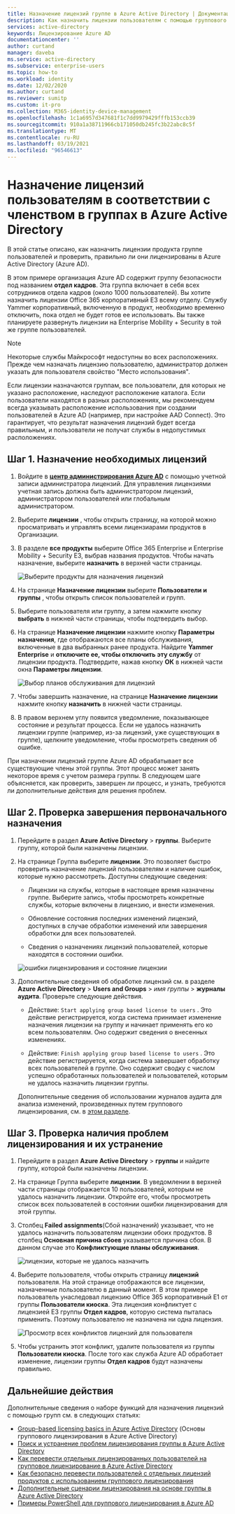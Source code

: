 ```yaml
---
title: Назначение лицензий группе в Azure Active Directory | Документация Майкрософт
description: Как назначить лицензии пользователям с помощью группового лицензирования Azure Active Directory
services: active-directory
keywords: Лицензирование Azure AD
documentationcenter: ''
author: curtand
manager: daveba
ms.service: active-directory
ms.subservice: enterprise-users
ms.topic: how-to
ms.workload: identity
ms.date: 12/02/2020
ms.author: curtand
ms.reviewer: sumitp
ms.custom: it-pro
ms.collection: M365-identity-device-management
ms.openlocfilehash: 1c1a6957d347681f1c7dd9979429fffb153ccb39
ms.sourcegitcommit: 910a1a38711966cb171050db245fc3b22abc8c5f
ms.translationtype: MT
ms.contentlocale: ru-RU
ms.lasthandoff: 03/19/2021
ms.locfileid: "96546613"
---
```

# <a name="assign-licenses-to-users-by-group-membership-in-azure-active-directory"></a>Назначение лицензий пользователям в соответствии с членством в группах в Azure Active Directory

В этой статье описано, как назначить лицензии продукта группе пользователей и проверить, правильно ли они лицензированы в Azure Active Directory (Azure AD).

В этом примере организация Azure AD содержит группу безопасности под названием **отдел кадров**. Эта группа включает в себя всех сотрудников отдела кадров (около 1000 пользователей). Вы хотите назначить лицензии Office 365 корпоративный E3 всему отделу. Службу Yammer корпоративный, включенную в продукт, необходимо временно отключить, пока отдел не будет готов ее использовать. Вы также планируете развернуть лицензии на Enterprise Mobility + Security в той же группе пользователей.

> [!NOTE]
> Некоторые службы Майкрософт недоступны во всех расположениях. Прежде чем назначать лицензию пользователю, администратор должен указать для пользователя свойство "Место использования".
>
> Если лицензии назначаются группам, все пользователи, для которых не указано расположение, наследуют расположение каталога. Если пользователи находятся в разных расположениях, мы рекомендуем всегда указывать расположение использования при создании пользователей в Azure AD (например, при настройке AAD Connect). Это гарантирует, что результат назначения лицензий будет всегда правильным, и пользователи не получат службы в недопустимых расположениях.

## <a name="step-1-assign-the-required-licenses"></a>Шаг 1. Назначение необходимых лицензий

1. Войдите в [**центр администрирования Azure AD**](https://aad.portal.azure.com) с помощью учетной записи администратора лицензий. Для управления лицензиями учетная запись должна быть администратором лицензий, администратором пользователей или глобальным администратором.

1. Выберите **лицензии** , чтобы открыть страницу, на которой можно просматривать и управлять всеми лицензиарами продуктов в Организации.

1. В разделе **все продукты** выберите Office 365 Enterprise и Enterprise Mobility + Security E3, выбрав названия продуктов. Чтобы начать назначение, выберите **назначить** в верхней части страницы.

   ![Выберите продукты для назначения лицензий](./media/licensing-groups-assign/licenses-all-products-assign.png)
  
1. На странице **Назначение лицензии** выберите **Пользователи и группы** , чтобы открыть список пользователей и групп.

1. Выберите пользователя или группу, а затем нажмите кнопку **выбрать** в нижней части страницы, чтобы подтвердить выбор.

1. На странице **Назначение лицензии** нажмите кнопку **Параметры назначения**, где отображаются все планы обслуживания, включенные в два выбранных ранее продукта. Найдите **Yammer Enterprise** и **отключите ее, чтобы отключить эту службу** от лицензии продукта. Подтвердите, нажав кнопку **ОК** в нижней части окна **Параметры лицензии**.

   ![Выбор планов обслуживания для лицензий](./media/licensing-groups-assign/assignment-options.png)
  
1. Чтобы завершить назначение, на странице **Назначение лицензии** нажмите кнопку **назначить** в нижней части страницы.

1. В правом верхнем углу появится уведомление, показывающее состояние и результат процесса. Если не удалось назначить лицензии группе (например, из-за лицензий, уже существующих в группе), щелкните уведомление, чтобы просмотреть сведения об ошибке.

При назначении лицензий группе Azure AD обрабатывает все существующие члены этой группы. Этот процесс может занять некоторое время с учетом размера группы. В следующем шаге объясняется, как проверить, завершен ли процесс, и узнать, требуются ли дополнительные действия для решения проблем.

## <a name="step-2-verify-that-the-initial-assignment-has-finished"></a>Шаг 2. Проверка завершения первоначального назначения

1. Перейдите в раздел **Azure Active Directory**  >  **группы**. Выберите группу, которой были назначены лицензии.

1. На странице Группа выберите **лицензии**. Это позволяет быстро проверить назначение лицензий пользователям и наличие ошибок, которые нужно рассмотреть. Доступны следующие сведения:

   - Лицензии на службы, которые в настоящее время назначены группе. Выберите запись, чтобы просмотреть конкретные службы, которые включены в лицензию, и внести изменения.

   - Обновление состояния последних изменений лицензий, доступных в случае обработки изменений или завершения обработки для всех пользователей.

   - Сведения о назначениях лицензий пользователей, которые находятся в состоянии ошибки.

   ![ошибки лицензирования и состояние лицензии](./media/licensing-groups-assign/assignment-errors.png)

1. Дополнительные сведения об обработке лицензий см. в разделе **Azure Active Directory**  >  **Users and Groups**  >  *имя группы*  >  **журналы аудита**. Проверьте следующие действия.

   - Действие: `Start applying group based license to users` . Это действие регистрируется, когда система принимает изменение назначения лицензии на группу и начинает применять его ко всем пользователям. Оно содержит сведения о внесенных изменениях.

   - Действие: `Finish applying group based license to users` . Это действие регистрируется, когда система завершает обработку всех пользователей в группе. Оно содержит сводку с числом успешно обработанных пользователей и пользователей, которым не удалось назначить лицензии группы.

   Дополнительные сведения об использовании журналов аудита для анализа изменений, произведенных путем группового лицензирования, см. в [этом разделе](licensing-group-advanced.md#use-audit-logs-to-monitor-group-based-licensing-activity).

## <a name="step-3-check-for-license-problems-and-resolve-them"></a>Шаг 3. Проверка наличия проблем лицензирования и их устранение

1. Перейдите в раздел **Azure Active Directory**  >  **группы** и найдите группу, которой были назначены лицензии.
1. На странице Группа выберите **лицензии**. В уведомлении в верхней части страницы отображается 10 пользователей, которым не удалось назначить лицензии. Откройте его, чтобы просмотреть список всех пользователей в состоянии ошибки лицензирования для этой группы.
1. Столбец **Failed assignments**(Сбой назначений) указывает, что не удалось назначить пользователям лицензии обоих продуктов. В столбец **Основная причина сбоев** указывается причина сбоя. В данном случае это **Конфликтующие планы обслуживания**.

   ![лицензии, которые не удалось назначить](./media/licensing-groups-assign/failed-assignments.png)

1. Выберите пользователя, чтобы открыть страницу **лицензий** пользователя. На этой странице отображаются все лицензии, назначенные пользователю в данный момент. В этом примере пользователь унаследовал лицензию Office 365 корпоративный E1 от группы **Пользователи киоска**. Эта лицензия конфликтует с лицензией E3 группы **Отдел кадров**, которую система пыталась применить. Поэтому пользователю не назначена ни одна лицензия.

   ![Просмотр всех конфликтов лицензий для пользователя](./media/licensing-groups-assign/user-licence-conflicting-service-plans.png)

1. Чтобы устранить этот конфликт, удалите пользователя из группы **Пользователи киоска**. После того как служба Azure AD обработает изменение, лицензии группы **Отдел кадров** будут назначены правильно.

## <a name="next-steps"></a>Дальнейшие действия

Дополнительные сведения о наборе функций для назначения лицензий с помощью групп см. в следующих статьях:

- [Group-based licensing basics in Azure Active Directory](../fundamentals/active-directory-licensing-whatis-azure-portal.md?context=azure%2factive-directory%2fusers-groups-roles%2fcontext%2fugr-context) (Основы группового лицензирования в Azure Active Directory)
- [Поиск и устранение проблем лицензирования группы в Azure Active Directory](licensing-groups-resolve-problems.md)
- [Как перевести отдельных лицензированных пользователей на групповое лицензирование в Azure Active Directory](licensing-groups-migrate-users.md)
- [Как безопасно перевести пользователей с отдельных лицензий продуктов с использованием группового лицензирования](licensing-groups-change-licenses.md)
- [Дополнительные сценарии лицензирования на основе группы в Azure Active Directory](licensing-group-advanced.md)
- [Примеры PowerShell для группового лицензирования в Azure AD](licensing-ps-examples.md)